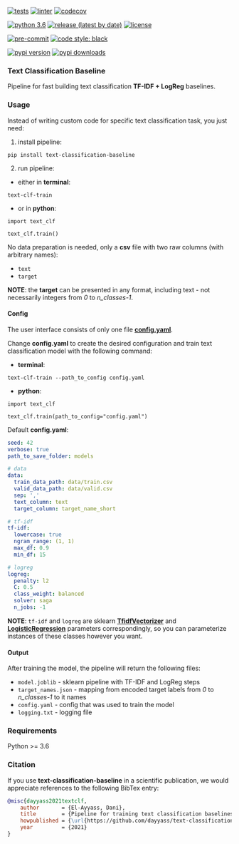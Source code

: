 [![tests](https://github.com/dayyass/text-classification-baseline/actions/workflows/tests.yml/badge.svg)](https://github.com/dayyass/text-classification-baseline/actions/workflows/tests.yml)
[![linter](https://github.com/dayyass/text-classification-baseline/actions/workflows/linter.yml/badge.svg)](https://github.com/dayyass/text-classification-baseline/actions/workflows/linter.yml)
[![codecov](https://codecov.io/gh/dayyass/text-classification-baseline/branch/main/graph/badge.svg?token=ABFF3YQBJV)](https://codecov.io/gh/dayyass/text-classification-baseline)

[![python 3.6](https://img.shields.io/badge/python-3.6-blue.svg)](https://github.com/dayyass/text-classification-baseline#requirements)
[![release (latest by date)](https://img.shields.io/github/v/release/dayyass/text-classification-baseline)](https://github.com/dayyass/text-classification-baseline/releases/latest)
[![license](https://img.shields.io/github/license/dayyass/text-classification-baseline?color=blue)](https://github.com/dayyass/text-classification-baseline/blob/main/LICENSE)

[![pre-commit](https://img.shields.io/badge/pre--commit-enabled-black)](https://github.com/dayyass/text-classification-baseline/blob/main/.pre-commit-config.yaml)
[![code style: black](https://img.shields.io/badge/code%20style-black-000000.svg)](https://github.com/psf/black)

[![pypi version](https://img.shields.io/pypi/v/text-classification-baseline)](https://pypi.org/project/text-classification-baseline)
[![pypi downloads](https://img.shields.io/pypi/dm/text-classification-baseline)](https://pypi.org/project/text-classification-baseline)

### Text Classification Baseline
Pipeline for fast building text classification **TF-IDF + LogReg** baselines.

### Usage
Instead of writing custom code for specific text classification task, you just need:
1. install pipeline:
```shell script
pip install text-classification-baseline
```
2. run pipeline:
- either in **terminal**:
```shell script
text-clf-train
```
- or in **python**:
```python3
import text_clf

text_clf.train()
```

No data preparation is needed, only a **csv** file with two raw columns (with arbitrary names):
- `text`
- `target`

**NOTE**: the **target** can be presented in any format, including text - not necessarily integers from *0* to *n_classes-1*.

#### Config
The user interface consists of only one file [**config.yaml**](https://github.com/dayyass/text-classification-baseline/blob/main/config.yaml).

Change **config.yaml** to create the desired configuration and train text classification model with the following command:
- **terminal**:
```shell script
text-clf-train --path_to_config config.yaml
```
- **python**:
```python3
import text_clf

text_clf.train(path_to_config="config.yaml")
```

Default **config.yaml**:
```yaml
seed: 42
verbose: true
path_to_save_folder: models

# data
data:
  train_data_path: data/train.csv
  valid_data_path: data/valid.csv
  sep: ','
  text_column: text
  target_column: target_name_short

# tf-idf
tf-idf:
  lowercase: true
  ngram_range: (1, 1)
  max_df: 0.9
  min_df: 15

# logreg
logreg:
  penalty: l2
  C: 0.5
  class_weight: balanced
  solver: saga
  n_jobs: -1
```

**NOTE**: `tf-idf` and `logreg` are sklearn [**TfidfVectorizer**](https://scikit-learn.org/stable/modules/generated/sklearn.feature_extraction.text.TfidfVectorizer.html?highlight=tfidf#sklearn.feature_extraction.text.TfidfVectorizer) and [**LogisticRegression**](https://scikit-learn.org/stable/modules/generated/sklearn.linear_model.LogisticRegression.html) parameters correspondingly, so you can parameterize instances of these classes however you want.

#### Output
After training the model, the pipeline will return the following files:
- `model.joblib` - sklearn pipeline with TF-IDF and LogReg steps
- `target_names.json` - mapping from encoded target labels from *0* to *n_classes-1* to it names
- `config.yaml` - config that was used to train the model
- `logging.txt` - logging file

### Requirements
Python >= 3.6

### Citation
If you use **text-classification-baseline** in a scientific publication, we would appreciate references to the following BibTex entry:
```bibtex
@misc{dayyass2021textclf,
    author       = {El-Ayyass, Dani},
    title        = {Pipeline for training text classification baselines},
    howpublished = {\url{https://github.com/dayyass/text-classification-baseline}},
    year         = {2021}
}
```
